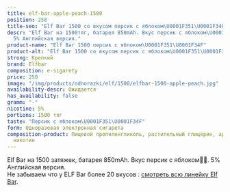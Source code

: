 ```yaml
---
title: elf-bar-apple-peach-1500
position: 258
title-seo: "Elf Bar 1500 со вкусом персик с яблоком\U0001F351\U0001F34F"
descr: "Elf Bar на 1500тяг, батарея 850mAh. Вкус персик с яблоком\U0001F351\U0001F34F.
  5% Английская версия."
product-name: "Elf Bar 1500 персик с яблоком\U0001F351\U0001F34F"
product-alt: "Elf Bar 1500 со вкусом персик с яблоком\U0001F351\U0001F34F"
strong: Крепкий
brand: Elfbar
composition: e-sigarety
price: 250
image: "/img/products/odnorazki/elf/1500/elfbar-1500-apple-peach.jpg"
availability-descr: Ожидается
has_availability: false
gramm: "-"
nicotine: 5%
portions: 1500 тяг
taste: "Персик с яблоком\U0001F351\U0001F34F"
form: Одноразовая электронная сигарета
composition-product: Пищевой пропиленгликоль, растительный глицерин, ароматизатор,
  никотин
---
```


Elf Bar на 1500 затяжек, батарея 850mAh. Вкус персик с яблоком🍑🍏. 5% Английская версия.<br>
Не забываем что у ELF Bar более 20 вкусов : [смотреть всю линейку Elf Bar](/elfbar).